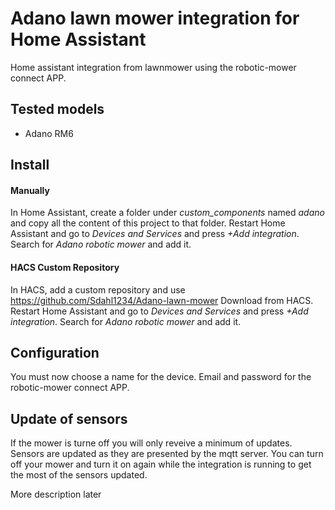 # Adano lawn mower integration for Home Assistant
Home assistant integration from lawnmower using the robotic-mower connect APP.

## Tested models
  - Adano RM6

## Install
#### Manually
In Home Assistant, create a folder under *custom_components* named *adano* and copy all the content of this project to that folder.
Restart Home Assistant and go to *Devices and Services* and press *+Add integration*.
Search for *Adano robotic mower* and add it.
#### HACS Custom Repository
In HACS, add a custom repository and use https://github.com/Sdahl1234/Adano-lawn-mower
Download from HACS.
Restart Home Assistant and go to *Devices and Services* and press *+Add integration*.
Search for *Adano robotic mower* and add it.

## Configuration
You must now choose a name for the device. Email and password for the robotic-mower connect APP.

## Update of sensors
If the mower is turne off you will only reveive a minimum of updates.
Sensors are updated as they are presented by the mqtt server. You can turn off your mower and turn it on again while the integration is running to get the most of the sensors updated.


More description later
